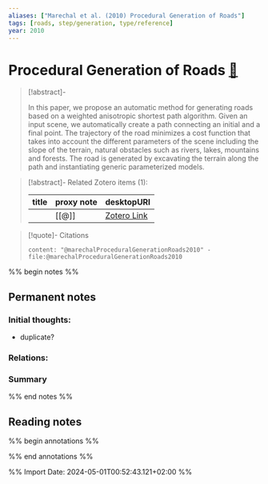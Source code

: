 ```yaml
---
aliases: ["Marechal et al. (2010) Procedural Generation of Roads"]
tags: [roads, step/generation, type/reference]
year: 2010
---
```

# Procedural Generation of Roads [📖](zotero://select/library/items/T985NIBW)

> [!abstract]-
> 
> In this paper, we propose an automatic method for generating roads based on a weighted anisotropic shortest path algorithm. Given an input scene, we automatically create a path connecting an initial and a final point. The trajectory of the road minimizes a cost function that takes into account the different parameters of the scene including the slope of the terrain, natural obstacles such as rivers, lakes, mountains and forests. The road is generated by excavating the terrain along the path and instantiating generic parameterized models.
> 

> [!abstract]- Related Zotero items (1):  
>
> | title | proxy note | desktopURI |
> | --- | --- | --- |
> |  | [[@]] | [Zotero Link]() |  |

> [!quote]- Citations
> 
> ```query
> content: "@marechalProceduralGenerationRoads2010" -file:@marechalProceduralGenerationRoads2010
> ```

%% begin notes %%
## Permanent notes
### Initial thoughts:
- duplicate?

### Relations:


### Summary


%% end notes %%
## Reading notes
%% begin annotations %%

%% end annotations %%



%% Import Date: 2024-05-01T00:52:43.121+02:00 %%
